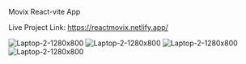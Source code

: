 Movix React-vite App

Live Project Link: https://reactmovix.netlify.app/

![Laptop-2-1280x800](https://github.com/coderrahul-github/movix/blob/main/src/assets/final/1.png?raw=true)
![Laptop-2-1280x800](https://github.com/coderrahul-github/movix/blob/main/src/assets/final/2.png?raw=true)
![Laptop-2-1280x800](https://github.com/coderrahul-github/movix/blob/main/src/assets/final/3.png?raw=true)
![Laptop-2-1280x800](https://github.com/coderrahul-github/movix/blob/main/src/assets/final/4.png?raw=true)

